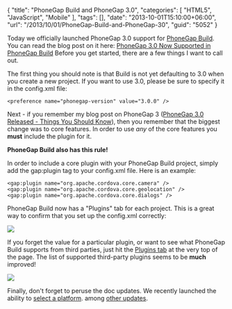{
	"title": "PhoneGap Build and PhoneGap 3.0",
	"categories": [
		"HTML5",
		"JavaScript",
		"Mobile"
	],
	"tags": [],
	"date": "2013-10-01T15:10:00+06:00",
	"url": "/2013/10/01/PhoneGap-Build-and-PhoneGap-30",
	"guid": "5052"
}

<p>
Today we officially launched PhoneGap 3.0 support for <a href="http://build.phonegap.com">PhoneGap Build</a>. You can read the blog post on it here: <a href="http://phonegap.com/blog/2013/10/01/phonegap-30-now-supported/">PhoneGap 3.0 Now Supported in PhoneGap Build</a> Before you get started, there are a few things I want to call out.
</p>
<!--more-->
<p>
The first thing you should note is that Build is not yet defaulting to 3.0 when you create a new project. If you want to use 3.0, please be sure to specify it in the config.xml file:
</p>

<pre><code class="language-markup">&lt;preference name="phonegap-version" value="3.0.0" /&gt;
</code></pre> 

<p>
Next - if you remember my blog post on PhoneGap 3 (<a href="http://www.raymondcamden.com/index.cfm/2013/7/19/PhoneGap-30-Released--Things-You-Should-Know">PhoneGap 3.0 Released - Things You Should Know</a>), then you remember that the biggest change was to core features. In order to use <i>any</i> of the core features you <strong>must</strong> include the plugin for it.
</p>

<p>
<strong>PhoneGap Build also has this rule!</strong>
</p>

<p>
In order to include a core plugin with your PhoneGap Build project, simply add the gap:plugin tag to your config.xml file. Here is an example:
</p>

<pre><code class="language-markup">&lt;gap:plugin name="org.apache.cordova.core.camera" /&gt;
&lt;gap:plugin name="org.apache.cordova.core.geolocation" /&gt;
&lt;gap:plugin name="org.apache.cordova.core.dialogs" /&gt;</code></pre>

<p>
PhoneGap Build now has a "Plugins" tab for each project. This is a great way to confirm that you set up the config.xml correctly:
</p>

<p>
<img src="https://static.raymondcamden.com/images/plugins.jpg" />
</p>

<p>
If you forget the value for a particular plugin, or want to see what PhoneGap Build supports from third parties, just hit the <a href="https://build.phonegap.com/plugins">Plugins tab</a> at the very top of the page. The list of supported third-party plugins seems to be <strong>much</strong> improved!
</p>

<p>
<img src="https://static.raymondcamden.com/images/mainplugins.jpg" />
</p>

<p>
Finally, don't forget to peruse the doc updates. We recently launched the ability to <a href="https://build.phonegap.com/docs/config-xml#platform">select a platform</a>. among <a href="https://build.phonegap.com/docs/config-xml#preferences">other updates</a>.